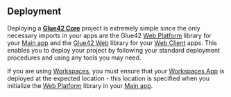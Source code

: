 ## Deployment

Deploying a [**Glue42 Core**](https://glue42.com/core/) project is extremely simple since the only necessary imports in your apps are the Glue42 [Web Platform](https://www.npmjs.com/package/@glue42/web-platform) library for your [Main app](../../developers/core-concepts/web-platform/overview/index.html) and the [Glue42 Web](https://www.npmjs.com/package/@glue42/web) library for your [Web Client](../../developers/core-concepts/web-client/overview/index.html) apps. This enables you to deploy your project by following your standard deployment procedures and using any tools you may need.

If you are using [Workspaces](../../capabilities/windows/workspaces/overview/index.html), you must ensure that your [Workspaces App](../../capabilities/windows/workspaces/workspaces-app/index.html) is deployed at the expected location - this location is specified when you initialize the [Web Platform](https://www.npmjs.com/package/@glue42/web-platform) library in your [Main app](../../developers/core-concepts/web-platform/overview/index.html).